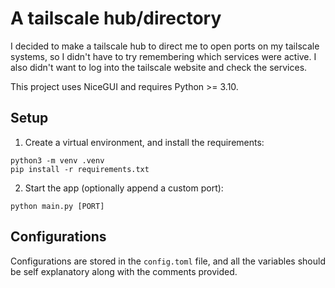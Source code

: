 # A tailscale hub/directory

I decided to make a tailscale hub to direct me to open ports on my tailscale systems, so I didn't have to try remembering which services were active. I also didn't want to log into the tailscale website and check the services.

This project uses NiceGUI and requires Python >= 3.10.

## Setup

1. Create a virtual environment, and install the requirements:
```
python3 -m venv .venv
pip install -r requirements.txt
```
2. Start the app (optionally append a custom port):
```
python main.py [PORT]
```

## Configurations
Configurations are stored in the `config.toml` file, and all the variables should be self explanatory along with the comments provided.
